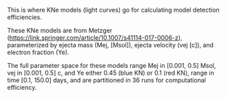 This is where KNe models (light curves) go for calculating model detection efficiencies.

These KNe models are from Metzger (https://link.springer.com/article/10.1007/s41114-017-0006-z), 
parameterized by ejecta mass (Mej, [Msol]), ejecta velocity (vej [c]), and electron fraction (Ye).

The full parameter space for these models range Mej in [0.001, 0.5] Msol, vej in [0.001, 0.5] c, and 
Ye either 0.45 (blue KN) or 0.1 (red KN), range in time [0.1, 150.0] days, and are partitioned in 36 runs for 
computational efficiency.